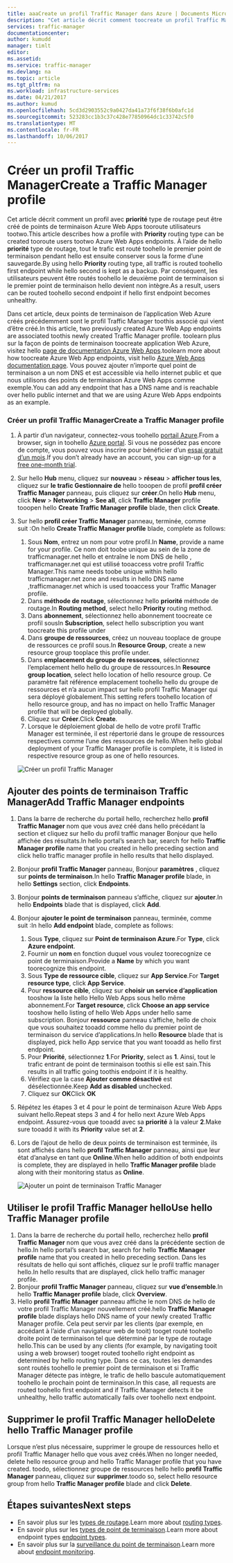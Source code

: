 ```yaml
---
title: aaaCreate un profil Traffic Manager dans Azure | Documents Microsoft
description: "Cet article décrit comment toocreate un profil Traffic Manager"
services: traffic-manager
documentationcenter: 
author: kumudd
manager: timlt
editor: 
ms.assetid: 
ms.service: traffic-manager
ms.devlang: na
ms.topic: article
ms.tgt_pltfrm: na
ms.workload: infrastructure-services
ms.date: 04/21/2017
ms.author: kumud
ms.openlocfilehash: 5cd3d2903552c9a0427da41a73f6f38f6b0afc1d
ms.sourcegitcommit: 523283cc1b3c37c428e77850964dc1c33742c5f0
ms.translationtype: MT
ms.contentlocale: fr-FR
ms.lasthandoff: 10/06/2017
---
```

# <a name="create-a-traffic-manager-profile"></a><span data-ttu-id="7abec-103">Créer un profil Traffic Manager</span><span class="sxs-lookup"><span data-stu-id="7abec-103">Create a Traffic Manager profile</span></span>

<span data-ttu-id="7abec-104">Cet article décrit comment un profil avec **priorité** type de routage peut être créé de points de terminaison Azure Web Apps tooroute utilisateurs tootwo.</span><span class="sxs-lookup"><span data-stu-id="7abec-104">This article describes how a profile with **Priority** routing type can be created tooroute users tootwo Azure Web Apps endpoints.</span></span> <span data-ttu-id="7abec-105">À l’aide de hello **priorité** type de routage, tout le trafic est routé toohello le premier point de terminaison pendant hello est ensuite conserver sous la forme d’une sauvegarde.</span><span class="sxs-lookup"><span data-stu-id="7abec-105">By using hello **Priority** routing type, all traffic is routed toohello first endpoint while hello second is kept as a backup.</span></span> <span data-ttu-id="7abec-106">Par conséquent, les utilisateurs peuvent être routés toohello le deuxième point de terminaison si le premier point de terminaison hello devient non intègre.</span><span class="sxs-lookup"><span data-stu-id="7abec-106">As a result, users can be routed toohello second endpoint if hello first endpoint becomes unhealthy.</span></span>

<span data-ttu-id="7abec-107">Dans cet article, deux points de terminaison de l’application Web Azure créés précédemment sont le profil Traffic Manager toothis associé qui vient d’être créé.</span><span class="sxs-lookup"><span data-stu-id="7abec-107">In this article, two previously created Azure Web App endpoints are associated toothis newly created Traffic Manager profile.</span></span> <span data-ttu-id="7abec-108">toolearn plus sur la façon de points de terminaison toocreate application Web Azure, visitez hello [page de documentation Azure Web Apps](https://docs.microsoft.com/azure/app-service-web/).</span><span class="sxs-lookup"><span data-stu-id="7abec-108">toolearn more about how toocreate Azure Web App endpoints, visit hello [Azure Web Apps documentation page](https://docs.microsoft.com/azure/app-service-web/).</span></span> <span data-ttu-id="7abec-109">Vous pouvez ajouter n’importe quel point de terminaison a un nom DNS et est accessible via hello internet public et que nous utilisons des points de terminaison Azure Web Apps comme exemple.</span><span class="sxs-lookup"><span data-stu-id="7abec-109">You can add any endpoint that has a DNS name and is reachable over hello public internet and that we are using Azure Web Apps endpoints as an example.</span></span>

### <a name="create-a-traffic-manager-profile"></a><span data-ttu-id="7abec-110">Créer un profil Traffic Manager</span><span class="sxs-lookup"><span data-stu-id="7abec-110">Create a Traffic Manager profile</span></span>
1. <span data-ttu-id="7abec-111">À partir d’un navigateur, connectez-vous toohello [portail Azure](http://portal.azure.com).</span><span class="sxs-lookup"><span data-stu-id="7abec-111">From a browser, sign in toohello [Azure portal](http://portal.azure.com).</span></span> <span data-ttu-id="7abec-112">Si vous ne possédez pas encore de compte, vous pouvez vous inscrire pour bénéficier d’un [essai gratuit d’un mois](https://azure.microsoft.com/free/).</span><span class="sxs-lookup"><span data-stu-id="7abec-112">If you don’t already have an account, you can sign-up for a [free one-month trial](https://azure.microsoft.com/free/).</span></span> 
2. <span data-ttu-id="7abec-113">Sur hello **Hub** menu, cliquez sur **nouveau** > **réseau** > **afficher tous les**, cliquez sur **le trafic Gestionnaire de** hello tooopen de profil **profil créer Traffic Manager** panneau, puis cliquez sur **créer**.</span><span class="sxs-lookup"><span data-stu-id="7abec-113">On hello **Hub** menu, click **New** > **Networking** > **See all**, click **Traffic Manager** profile tooopen hello **Create Traffic Manager profile** blade, then click **Create**.</span></span>
3. <span data-ttu-id="7abec-114">Sur hello **profil créer Traffic Manager** panneau, terminée, comme suit :</span><span class="sxs-lookup"><span data-stu-id="7abec-114">On hello **Create Traffic Manager profile** blade, complete as follows:</span></span>
    1. <span data-ttu-id="7abec-115">Sous **Nom**, entrez un nom pour votre profil.</span><span class="sxs-lookup"><span data-stu-id="7abec-115">In **Name**, provide a name for your profile.</span></span> <span data-ttu-id="7abec-116">Ce nom doit toobe unique au sein de la zone de trafficmanager.net hello et entraîne le nom DNS de hello <name>, trafficmanager.net qui est utilisé tooaccess votre profil Traffic Manager.</span><span class="sxs-lookup"><span data-stu-id="7abec-116">This name needs toobe unique within hello trafficmanager.net zone and results in hello DNS name <name>,trafficmanager.net which is used tooaccess your Traffic Manager profile.</span></span>
    2. <span data-ttu-id="7abec-117">Dans **méthode de routage**, sélectionnez hello **priorité** méthode de routage.</span><span class="sxs-lookup"><span data-stu-id="7abec-117">In **Routing method**, select hello **Priority** routing method.</span></span>
    3. <span data-ttu-id="7abec-118">Dans **abonnement**, sélectionnez hello abonnement toocreate ce profil sous</span><span class="sxs-lookup"><span data-stu-id="7abec-118">In **Subscription**, select hello subscription you want toocreate this profile under</span></span>
    4. <span data-ttu-id="7abec-119">Dans **groupe de ressources**, créez un nouveau tooplace de groupe de ressources ce profil sous.</span><span class="sxs-lookup"><span data-stu-id="7abec-119">In **Resource Group**, create a new resource group tooplace this profile under.</span></span>
    5. <span data-ttu-id="7abec-120">Dans **emplacement du groupe de ressources**, sélectionnez l’emplacement hello hello du groupe de ressources.</span><span class="sxs-lookup"><span data-stu-id="7abec-120">In **Resource group location**, select hello location of hello resource group.</span></span> <span data-ttu-id="7abec-121">Ce paramètre fait référence emplacement toohello hello du groupe de ressources et n’a aucun impact sur hello profil Traffic Manager qui sera déployé globalement.</span><span class="sxs-lookup"><span data-stu-id="7abec-121">This setting refers toohello location of hello resource group, and has no impact on hello Traffic Manager profile that will be deployed globally.</span></span>
    6. <span data-ttu-id="7abec-122">Cliquez sur **Créer**.</span><span class="sxs-lookup"><span data-stu-id="7abec-122">Click **Create**.</span></span>
    7. <span data-ttu-id="7abec-123">Lorsque le déploiement global de hello de votre profil Traffic Manager est terminée, il est répertorié dans le groupe de ressources respectives comme l’une des ressources de hello.</span><span class="sxs-lookup"><span data-stu-id="7abec-123">When hello global deployment of your Traffic Manager profile is complete, it is listed in respective resource group as one of hello resources.</span></span>

    ![Créer un profil Traffic Manager](./media/traffic-manager-create-profile/Create-traffic-manager-profile.png)

## <a name="add-traffic-manager-endpoints"></a><span data-ttu-id="7abec-125">Ajouter des points de terminaison Traffic Manager</span><span class="sxs-lookup"><span data-stu-id="7abec-125">Add Traffic Manager endpoints</span></span>

1. <span data-ttu-id="7abec-126">Dans la barre de recherche du portail hello, recherchez hello **profil Traffic Manager** nom que vous avez créé dans hello précédant la section et cliquez sur hello du profil traffic manager Bonjour que hello affichée des résultats.</span><span class="sxs-lookup"><span data-stu-id="7abec-126">In hello portal’s search bar, search for hello **Traffic Manager profile** name that you created in hello preceding section and click hello traffic manager profile in hello results that hello displayed.</span></span>
2. <span data-ttu-id="7abec-127">Bonjour **profil Traffic Manager** panneau, Bonjour **paramètres** , cliquez sur **points de terminaison**.</span><span class="sxs-lookup"><span data-stu-id="7abec-127">In hello **Traffic Manager profile** blade, in hello **Settings** section, click **Endpoints**.</span></span>
3. <span data-ttu-id="7abec-128">Bonjour **points de terminaison** panneau s’affiche, cliquez sur **ajouter**.</span><span class="sxs-lookup"><span data-stu-id="7abec-128">In hello **Endpoints** blade that is displayed, click **Add**.</span></span>
4. <span data-ttu-id="7abec-129">Bonjour **ajouter le point de terminaison** panneau, terminée, comme suit :</span><span class="sxs-lookup"><span data-stu-id="7abec-129">In hello **Add endpoint** blade, complete as follows:</span></span>
    1. <span data-ttu-id="7abec-130">Sous **Type**, cliquez sur **Point de terminaison Azure**.</span><span class="sxs-lookup"><span data-stu-id="7abec-130">For **Type**, click **Azure endpoint**.</span></span>
    2. <span data-ttu-id="7abec-131">Fournir un **nom** en fonction duquel vous voulez toorecognize ce point de terminaison.</span><span class="sxs-lookup"><span data-stu-id="7abec-131">Provide a **Name** by which you want toorecognize this endpoint.</span></span>
    3. <span data-ttu-id="7abec-132">Sous **Type de ressource cible**, cliquez sur **App Service**.</span><span class="sxs-lookup"><span data-stu-id="7abec-132">For **Target resource type**, click **App Service**.</span></span>
    4. <span data-ttu-id="7abec-133">Pour **ressource cible**, cliquez sur **choisir un service d’application** tooshow la liste hello Hello Web Apps sous hello même abonnement.</span><span class="sxs-lookup"><span data-stu-id="7abec-133">For **Target resource**, click **Choose an app service** tooshow hello listing of hello Web Apps under hello same subscription.</span></span> <span data-ttu-id="7abec-134">Bonjour **ressource** panneau s’affiche, hello de choix que vous souhaitez tooadd comme hello du premier point de terminaison du service d’applications.</span><span class="sxs-lookup"><span data-stu-id="7abec-134">In hello **Resource** blade that is displayed, pick hello App service that you want tooadd as hello first endpoint.</span></span>
    5. <span data-ttu-id="7abec-135">Pour **Priorité**, sélectionnez **1**.</span><span class="sxs-lookup"><span data-stu-id="7abec-135">For **Priority**, select as **1**.</span></span> <span data-ttu-id="7abec-136">Ainsi, tout le trafic entrant de point de terminaison toothis si elle est sain.</span><span class="sxs-lookup"><span data-stu-id="7abec-136">This results in all traffic going toothis endpoint if it is healthy.</span></span>
    6. <span data-ttu-id="7abec-137">Vérifiez que la case **Ajouter comme désactivé** est désélectionnée.</span><span class="sxs-lookup"><span data-stu-id="7abec-137">Keep **Add as disabled** unchecked.</span></span>
    7. <span data-ttu-id="7abec-138">Cliquez sur **OK**</span><span class="sxs-lookup"><span data-stu-id="7abec-138">Click **OK**</span></span>
5.  <span data-ttu-id="7abec-139">Répétez les étapes 3 et 4 pour le point de terminaison Azure Web Apps suivant hello.</span><span class="sxs-lookup"><span data-stu-id="7abec-139">Repeat steps 3 and 4 for hello next Azure Web Apps endpoint.</span></span> <span data-ttu-id="7abec-140">Assurez-vous que tooadd avec sa **priorité** à la valeur **2**.</span><span class="sxs-lookup"><span data-stu-id="7abec-140">Make sure tooadd it with its **Priority** value set at **2**.</span></span>
6.  <span data-ttu-id="7abec-141">Lors de l’ajout de hello de deux points de terminaison est terminée, ils sont affichés dans hello **profil Traffic Manager** panneau, ainsi que leur état d’analyse en tant que **Online**.</span><span class="sxs-lookup"><span data-stu-id="7abec-141">When hello addition of both endpoints is complete, they are displayed in hello **Traffic Manager profile** blade along with their monitoring status as **Online**.</span></span>

    ![Ajouter un point de terminaison Traffic Manager](./media/traffic-manager-create-profile/add-traffic-manager-endpoint.png)

## <a name="use-hello-traffic-manager-profile"></a><span data-ttu-id="7abec-143">Utiliser le profil Traffic Manager hello</span><span class="sxs-lookup"><span data-stu-id="7abec-143">Use hello Traffic Manager profile</span></span>
1.  <span data-ttu-id="7abec-144">Dans la barre de recherche du portail hello, recherchez hello **profil Traffic Manager** nom que vous avez créé dans la précédente section de hello.</span><span class="sxs-lookup"><span data-stu-id="7abec-144">In hello portal’s search bar, search for hello **Traffic Manager profile** name that you created in hello preceding section.</span></span> <span data-ttu-id="7abec-145">Dans les résultats de hello qui sont affichés, cliquez sur le profil traffic manager hello.</span><span class="sxs-lookup"><span data-stu-id="7abec-145">In hello results that are displayed, click hello traffic manager profile.</span></span>
2. <span data-ttu-id="7abec-146">Bonjour **profil Traffic Manager** panneau, cliquez sur **vue d’ensemble**.</span><span class="sxs-lookup"><span data-stu-id="7abec-146">In hello **Traffic Manager profile** blade, click **Overview**.</span></span>
3. <span data-ttu-id="7abec-147">Hello **profil Traffic Manager** panneau affiche le nom DNS de hello de votre profil Traffic Manager nouvellement créé.</span><span class="sxs-lookup"><span data-stu-id="7abec-147">hello **Traffic Manager profile** blade displays hello DNS name of your newly created Traffic Manager profile.</span></span> <span data-ttu-id="7abec-148">Cela peut servir par les clients (par exemple, en accédant à l’aide d’un navigateur web de tooit) tooget routé toohello droite point de terminaison tel que déterminé par le type de routage hello.</span><span class="sxs-lookup"><span data-stu-id="7abec-148">This can be used by any clients (for example, by navigating tooit using a web browser) tooget routed toohello right endpoint as determined by hello routing type.</span></span> <span data-ttu-id="7abec-149">Dans ce cas, toutes les demandes sont routés toohello le premier point de terminaison et si Traffic Manager détecte pas intègre, le trafic de hello bascule automatiquement toohello le prochain point de terminaison.</span><span class="sxs-lookup"><span data-stu-id="7abec-149">In this case, all requests are routed toohello first endpoint and if Traffic Manager detects it be unhealthy, hello traffic automatically fails over toohello next endpoint.</span></span>

## <a name="delete-hello-traffic-manager-profile"></a><span data-ttu-id="7abec-150">Supprimer le profil Traffic Manager hello</span><span class="sxs-lookup"><span data-stu-id="7abec-150">Delete hello Traffic Manager profile</span></span>
<span data-ttu-id="7abec-151">Lorsque n’est plus nécessaire, supprimer le groupe de ressources hello et profil Traffic Manager hello que vous avez créés.</span><span class="sxs-lookup"><span data-stu-id="7abec-151">When no longer needed, delete hello resource group and hello Traffic Manager profile that you have created.</span></span> <span data-ttu-id="7abec-152">toodo, sélectionnez groupe de ressources hello hello **profil Traffic Manager** panneau, cliquez sur **supprimer**.</span><span class="sxs-lookup"><span data-stu-id="7abec-152">toodo so, select hello resource group from hello **Traffic Manager profile** blade and click **Delete**.</span></span>

## <a name="next-steps"></a><span data-ttu-id="7abec-153">Étapes suivantes</span><span class="sxs-lookup"><span data-stu-id="7abec-153">Next steps</span></span>

- <span data-ttu-id="7abec-154">En savoir plus sur les [types de routage](traffic-manager-routing-methods.md).</span><span class="sxs-lookup"><span data-stu-id="7abec-154">Learn more about [routing types](traffic-manager-routing-methods.md).</span></span>
- <span data-ttu-id="7abec-155">En savoir plus sur les [types de point de terminaison](traffic-manager-endpoint-types.md).</span><span class="sxs-lookup"><span data-stu-id="7abec-155">Learn more about endpoint types [endpoint types](traffic-manager-endpoint-types.md).</span></span>
- <span data-ttu-id="7abec-156">En savoir plus sur la [surveillance du point de terminaison](traffic-manager-monitoring.md).</span><span class="sxs-lookup"><span data-stu-id="7abec-156">Learn more about [endpoint monitoring](traffic-manager-monitoring.md).</span></span>



